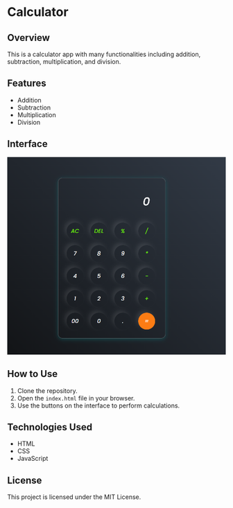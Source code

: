 # Calculator
## Overview

This is a calculator app with many functionalities including addition, subtraction, multiplication, and division.

## Features

- Addition
- Subtraction
- Multiplication
- Division

## Interface

![Calculator Interface](calculator.png)

## How to Use

1. Clone the repository.
2. Open the `index.html` file in your browser.
3. Use the buttons on the interface to perform calculations.

## Technologies Used

- HTML
- CSS
- JavaScript

## License

This project is licensed under the MIT License.
